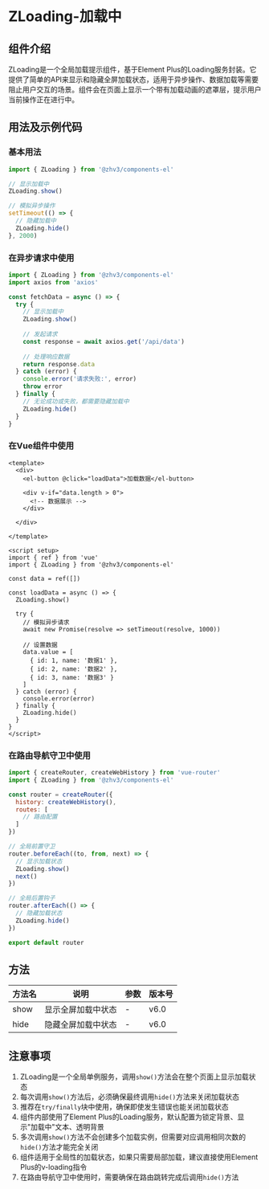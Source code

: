 # ZLoading-加载中
## 组件介绍
ZLoading是一个全局加载提示组件，基于Element Plus的Loading服务封装。它提供了简单的API来显示和隐藏全屏加载状态，适用于异步操作、数据加载等需要阻止用户交互的场景。组件会在页面上显示一个带有加载动画的遮罩层，提示用户当前操作正在进行中。

## 用法及示例代码
### 基本用法
```javascript
import { ZLoading } from '@zhv3/components-el'

// 显示加载中
ZLoading.show()

// 模拟异步操作
setTimeout(() => {
  // 隐藏加载中
  ZLoading.hide()
}, 2000)
```

### 在异步请求中使用
```javascript
import { ZLoading } from '@zhv3/components-el'
import axios from 'axios'

const fetchData = async () => {
  try {
    // 显示加载中
    ZLoading.show()
    
    // 发起请求
    const response = await axios.get('/api/data')
    
    // 处理响应数据
    return response.data
  } catch (error) {
    console.error('请求失败:', error)
    throw error
  } finally {
    // 无论成功或失败，都需要隐藏加载中
    ZLoading.hide()
  }
}
```

### 在Vue组件中使用
```vue
<template>
  <div>
    <el-button @click="loadData">加载数据</el-button>

    <div v-if="data.length > 0">
      <!-- 数据展示 -->
    </div>

  </div>

</template>

<script setup>
import { ref } from 'vue'
import { ZLoading } from '@zhv3/components-el'

const data = ref([])

const loadData = async () => {
  ZLoading.show()
  
  try {
    // 模拟异步请求
    await new Promise(resolve => setTimeout(resolve, 1000))
    
    // 设置数据
    data.value = [
      { id: 1, name: '数据1' },
      { id: 2, name: '数据2' },
      { id: 3, name: '数据3' }
    ]
  } catch (error) {
    console.error(error)
  } finally {
    ZLoading.hide()
  }
}
</script>

```

### 在路由导航守卫中使用
```javascript
import { createRouter, createWebHistory } from 'vue-router'
import { ZLoading } from '@zhv3/components-el'

const router = createRouter({
  history: createWebHistory(),
  routes: [
    // 路由配置
  ]
})

// 全局前置守卫
router.beforeEach((to, from, next) => {
  // 显示加载状态
  ZLoading.show()
  next()
})

// 全局后置钩子
router.afterEach(() => {
  // 隐藏加载状态
  ZLoading.hide()
})

export default router
```

## 方法
| 方法名 | 说明 | 参数 | 版本号 |
| --- | --- | --- | --- |
| show | 显示全屏加载中状态 | - | v6.0 |
| hide | 隐藏全屏加载中状态 | - | v6.0 |


## 注意事项
1. ZLoading是一个全局单例服务，调用`show()`方法会在整个页面上显示加载状态
2. 每次调用`show()`方法后，必须确保最终调用`hide()`方法来关闭加载状态
3. 推荐在`try/finally`块中使用，确保即使发生错误也能关闭加载状态
4. 组件内部使用了Element Plus的Loading服务，默认配置为锁定背景、显示"加载中"文本、透明背景
5. 多次调用`show()`方法不会创建多个加载实例，但需要对应调用相同次数的`hide()`方法才能完全关闭
6. 组件适用于全局性的加载状态，如果只需要局部加载，建议直接使用Element Plus的v-loading指令
7. 在路由导航守卫中使用时，需要确保在路由跳转完成后调用`hide()`方法


